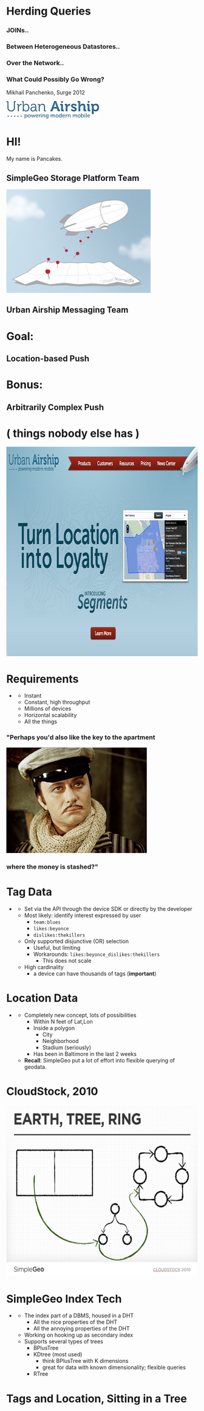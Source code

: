<!SLIDE title-slide>

# Herding Queries

### JOINs..

### Between Heterogeneous Datastores.. 

### Over the Network..

### What Could Possibly Go Wrong?

Mikhail Panchenko, Surge 2012

<img src="ua_logo.png" height="48" />

<!SLIDE bullets>

# HI!

My name is Pancakes.

<!SLIDE bullets>

## SimpleGeo Storage Platform Team

<img src="moar.png" height="272" class="shadow" />

## Urban Airship Messaging Team

<!SLIDE>

# Goal:

## Location-based Push

# Bonus:

## Arbitrarily Complex Push

<!SLIDE>

# ( things nobody else has )

<!SLIDE>

<img src="segments.png" height="550" class="shadow" />

<!SLIDE bullets>

# Requirements
* 
    * Instant
    * Constant, high throughput
    * Millions of devices
    * Horizontal scalability
    * All the things

<!SLIDE>

### "Perhaps you'd also like the key to the apartment

<img src="bender.jpg" height="277" class="shadow" />

### where the money is stashed?"

<!SLIDE bullets>

# Tag Data
*  
    * Set via the API through the device SDK or directly by the developer
    * Most likely: identify interest expressed by user
        * `team:blues`
        * `likes:beyonce`
        * `dislikes:thekillers`
    * Only supported disjunctive (OR) selection
        * Useful, but limiting
        * Workarounds: `likes:beyonce_dislikes:thekillers`
            * This does not scale
    * High cardinality
        * a device can have thousands of tags (**important**)

<!SLIDE bullets>
# Location Data
* 
    * Completely new concept, lots of possibilities
        * Within N feet of Lat,Lon
        * Inside a polygon
            * City
            * Neighborhood
            * Stadium (seriously)
        * Has been in Baltimore in the last 2 weeks
    * **Recall**: SimpleGeo put a lot of effort into flexible querying of geodata.

<!SLIDE>

# CloudStock, 2010

<img src="sg-index-slide.png" height="450" class="shadow" />

<!SLIDE bullets>

# SimpleGeo Index Tech

*  
    * The index part of a DBMS, housed in a DHT
        * All the nice properties of the DHT
        * All the annoying properties of the DHT
    * Working on hooking up as secondary index
    * Supports several types of trees
        * BPlusTree
        * KDtree (most used)
            * think BPlusTree with K dimensions
            * great for data with known dimensionality; flexible queries
        * RTree

<!SLIDE bullets>

# Tags and Location, Sitting in a Tree


